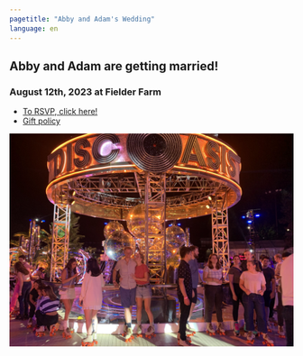 ```yaml
---
pagetitle: "Abby and Adam's Wedding"
language: en
---
```


Abby and Adam are getting married!
----------------------------------

### August 12th, 2023 at Fielder Farm

-   [To RSVP, click here!](https://docs.google.com/forms/d/e/1FAIpQLScy1FSQBhSNbgHMkpsI_pfGXswmbsXdIiXjt6EBW_wDG8RWqw/viewform?usp=sf_link)
-   [Gift policy](gifts.md)

![Roller Disco](disco.jpg "Roller Disco Night in the park")
